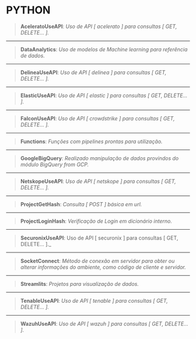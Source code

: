 # PYTHON

>__AceleratoUseAPI__: _Uso de API [ acelerato ] para consultas [ GET, DELETE... ]._

-------------------------

>__DataAnalytics__: _Uso de modelos de Machine learning para referência de dados._

-------------------------

>__DelineaUseAPI__: _Uso de API [ delinea ] para consultas [ GET, DELETE... ]._

-------------------------

>__ElasticUseAPI__: _Uso de API [ elastic ] para consultas [ GET, DELETE... ]._

-------------------------

>__FalconUseAPI__: _Uso de API [ crowdstrike ] para consultas [ GET, DELETE... ]._

-------------------------

>__Functions__: _Funções com pipelines prontas para utilização._

-------------------------

>__GoogleBigQuery__: _Realizado manipulação de dados provindos do módulo BigQuery from GCP._

-------------------------

>__NetskopeUseAPI__: _Uso de API [ netskope ] para consultas [ GET, DELETE... ]._

-------------------------

>__ProjectGetHash__: _Consulta [ POST ] básica em url._

-------------------------

>__ProjectLoginHash__: _Verificação de Login em dicionário interno._

-------------------------

>__SecuronixUseAPI__: Uso de API [ securonix ] para consultas [ GET, DELETE... ]._

-------------------------

>__SocketConnect__: _Método de conexão em servidor para obter ou alterar informações do ambiente, como código de cliente e servidor._

-------------------------

>__Streamlits__: _Projetos para visualização de dados._

-------------------------

>__TenableUseAPI__: _Uso de API [ tenable ] para consultas [ GET, DELETE... ]._

-------------------------

>__WazuhUseAPI__: _Uso de API [ wazuh ] para consultas [ GET, DELETE... ]._


